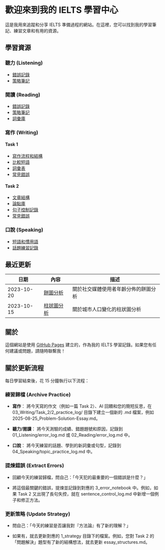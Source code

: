 # 歡迎來到我的 IELTS 學習中心

這是我用來追蹤和分享 IELTS 準備過程的網站。在這裡，您可以找到我的學習筆記、練習文章和有用的資源。

## 學習資源

### 聽力 (Listening)

- [錯誤記錄](01_Listening/error_log.html)
- [策略筆記](01_Listening/strategy_notes.html)

### 閱讀 (Reading)

- [錯誤記錄](02_Reading/error_log.html)
- [策略筆記](02_Reading/strategy_notes.html)
- [詞彙庫](02_Reading/vocabulary.html)

### 寫作 (Writing)

#### Task 1

- [寫作流程和結構](03_Writing/Task_1/1_strategy/structure_and_pipeline.html)
- [比較短語](03_Writing/Task_1/1_strategy/Comparison-Phrases.html)
- [詞彙表](03_Writing/Task_1/1_strategy/vocabulary_master_sheet.html)
- [常見錯誤](03_Writing/Task_1/3_error_notebook/common_errors.html)

#### Task 2

- [文章結構](03_Writing/Task_2/1_strategy/essay_structures.html)
- [論點庫](03_Writing/Task_2/1_strategy/argument_bank.html)
- [句子控制記錄](03_Writing/Task_2/3_error_notebook/sentence_control_log.html)
- [常見錯誤](03_Writing/Task_2/3_error_notebook/common_errors.html)

### 口說 (Speaking)

- [短語和慣用語](04_Speaking/phrases_and_idioms.html)
- [話題練習記錄](04_Speaking/topic_practice_log.html)

## 最近更新

| 日期       | 內容                                                                              | 描述                                 |
| ---------- | --------------------------------------------------------------------------------- | ------------------------------------ |
| 2023-10-20 | [餅圖分析](03_Writing/Task_1/2_practice_log/2023-10-20_Pie-Chart-Analysis.html)   | 關於社交媒體使用者年齡分佈的餅圖分析 |
| 2023-10-15 | [柱狀圖分析](03_Writing/Task_1/2_practice_log/2023-10-15_Bar-Chart-Analysis.html) | 關於城市人口變化的柱狀圖分析         |

## 關於

這個網站是使用 [GitHub Pages](https://pages.github.com/) 建立的，作為我的 IELTS 學習記錄。如果您有任何建議或問題，請隨時聯繫我！

## 關於更新流程

每日學習結束後，花 15 分鐘執行以下流程：

### 練習歸檔 (Archive Practice)

- **寫作**： 將今天寫的作文（例如一篇 Task 2）、AI 回饋和您的簡短反思，在 03_Writing/Task_2/2_practice_log/ 目錄下建立一個新的 .md 檔案，例如 2025-08-25_Problem-Solution-Essay.md。

- **聽力/閱讀**： 將今天測驗的成績、錯題題號和原因，記錄到 01_Listening/error_log.md 或 02_Reading/error_log.md 中。

- **口說**： 將今天練習的話題、學到的新詞彙或句型，記錄到 04_Speaking/topic_practice_log.md 中。

### 提煉錯誤 (Extract Errors)

- 回顧今天的練習歸檔，問自己：「今天犯的最重要的一個錯誤是什麼？」

- 將這個最關鍵的錯誤，提煉並記錄到對應的 3_error_notebook 中。例如，如果 Task 2 又出現了長句失控，就在 sentence_control_log.md 中新增一個例子和修正方法。

### 更新策略 (Update Strategy)

- 問自己：「今天的練習是否讓我對『方法論』有了新的理解？」

- 如果有，就去更新對應的 1_strategy 目錄下的檔案。例如，您對 Task 2 的「問題解決」題型有了新的結構想法，就去更新 essay_structures.md。
